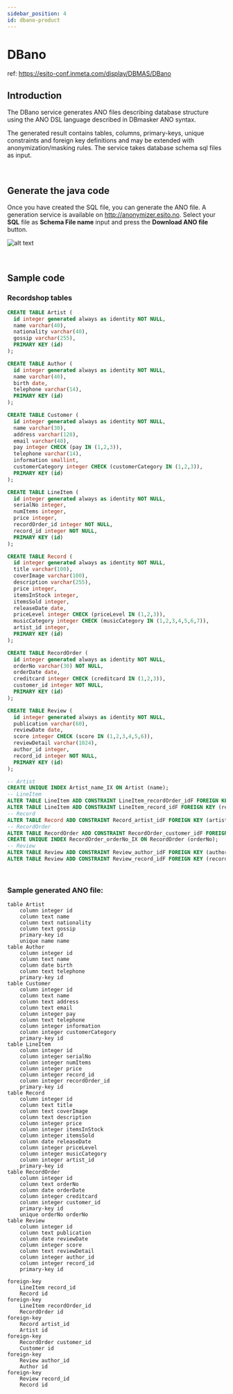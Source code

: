 ```yaml
---
sidebar_position: 4
id: dbano-product
---
```

# DBano

ref: https://esito-conf.inmeta.com/display/DBMAS/DBano

## Introduction

The DBano service generates ANO files describing database structure using the ANO DSL language described in DBmasker ANO syntax.

The generated result contains tables, columns, primary-keys, unique constraints and foreign key definitions and may be extended with anonymization/masking rules. The service takes database schema sql files as input.

<br/>

## Generate the java code

Once you have created the SQL file, you can generate the ANO file. A generation service is available on http://anonymizer.esito.no. Select your **SQL** file as **Schema File name** input and press the **Download ANO file** button.

![alt text](/img/docs/dbanoweb.png 'DBano Web')

<br/>

## Sample code

### Recordshop tables

```sql
CREATE TABLE Artist (
  id integer generated always as identity NOT NULL,
  name varchar(40),
  nationality varchar(40),
  gossip varchar(255),
  PRIMARY KEY (id)
);

CREATE TABLE Author (
  id integer generated always as identity NOT NULL,
  name varchar(40),
  birth date,
  telephone varchar(14),
  PRIMARY KEY (id)
);

CREATE TABLE Customer (
  id integer generated always as identity NOT NULL,
  name varchar(30),
  address varchar(128),
  email varchar(40),
  pay integer CHECK (pay IN (1,2,3)),
  telephone varchar(14),
  information smallint,
  customerCategory integer CHECK (customerCategory IN (1,2,3)),
  PRIMARY KEY (id)
);

CREATE TABLE LineItem (
  id integer generated always as identity NOT NULL,
  serialNo integer,
  numItems integer,
  price integer,
  recordOrder_id integer NOT NULL,
  record_id integer NOT NULL,
  PRIMARY KEY (id)
);

CREATE TABLE Record (
  id integer generated always as identity NOT NULL,
  title varchar(100),
  coverImage varchar(100),
  description varchar(255),
  price integer,
  itemsInStock integer,
  itemsSold integer,
  releaseDate date,
  priceLevel integer CHECK (priceLevel IN (1,2,3)),
  musicCategory integer CHECK (musicCategory IN (1,2,3,4,5,6,7)),
  artist_id integer,
  PRIMARY KEY (id)
);

CREATE TABLE RecordOrder (
  id integer generated always as identity NOT NULL,
  orderNo varchar(30) NOT NULL,
  orderDate date,
  creditcard integer CHECK (creditcard IN (1,2,3)),
  customer_id integer NOT NULL,
  PRIMARY KEY (id)
);

CREATE TABLE Review (
  id integer generated always as identity NOT NULL,
  publication varchar(60),
  reviewDate date,
  score integer CHECK (score IN (1,2,3,4,5,6)),
  reviewDetail varchar(1024),
  author_id integer,
  record_id integer NOT NULL,
  PRIMARY KEY (id)
);

-- Artist
CREATE UNIQUE INDEX Artist_name_IX ON Artist (name);
-- LineItem
ALTER TABLE LineItem ADD CONSTRAINT LineItem_recordOrder_idF FOREIGN KEY (recordOrder_id) REFERENCES RecordOrder (id);
ALTER TABLE LineItem ADD CONSTRAINT LineItem_record_idF FOREIGN KEY (record_id) REFERENCES Record (id);
-- Record
ALTER TABLE Record ADD CONSTRAINT Record_artist_idF FOREIGN KEY (artist_id) REFERENCES Artist (id);
-- RecordOrder
ALTER TABLE RecordOrder ADD CONSTRAINT RecordOrder_customer_idF FOREIGN KEY (customer_id) REFERENCES Customer (id);
CREATE UNIQUE INDEX RecordOrder_orderNo_IX ON RecordOrder (orderNo);
-- Review
ALTER TABLE Review ADD CONSTRAINT Review_author_idF FOREIGN KEY (author_id) REFERENCES Author (id);
ALTER TABLE Review ADD CONSTRAINT Review_record_idF FOREIGN KEY (record_id) REFERENCES Record (id);
```

<br/>

### Sample generated ANO file:

```ano
table Artist
    column integer id
    column text name
    column text nationality
    column text gossip
    primary-key id
    unique name name
table Author
    column integer id
    column text name
    column date birth
    column text telephone
    primary-key id
table Customer
    column integer id
    column text name
    column text address
    column text email
    column integer pay
    column text telephone
    column integer information
    column integer customerCategory
    primary-key id
table LineItem
    column integer id
    column integer serialNo
    column integer numItems
    column integer price
    column integer record_id
    column integer recordOrder_id
    primary-key id
table Record
    column integer id
    column text title
    column text coverImage
    column text description
    column integer price
    column integer itemsInStock
    column integer itemsSold
    column date releaseDate
    column integer priceLevel
    column integer musicCategory
    column integer artist_id
    primary-key id
table RecordOrder
    column integer id
    column text orderNo
    column date orderDate
    column integer creditcard
    column integer customer_id
    primary-key id
    unique orderNo orderNo
table Review
    column integer id
    column text publication
    column date reviewDate
    column integer score
    column text reviewDetail
    column integer author_id
    column integer record_id
    primary-key id

foreign-key
    LineItem record_id
    Record id
foreign-key
    LineItem recordOrder_id
    RecordOrder id
foreign-key
    Record artist_id
    Artist id
foreign-key
    RecordOrder customer_id
    Customer id
foreign-key
    Review author_id
    Author id
foreign-key
    Review record_id
    Record id
```
